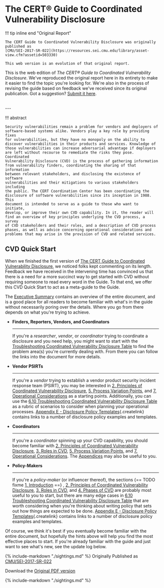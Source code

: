 # The CERT&reg; Guide to Coordinated Vulnerability Disclosure

!!! tip inline end "Original Report"

    The CERT Guide to Coordinated Vulnerability Disclosure was originally published as
    [CMU/SEI-2017-SR-022](https://resources.sei.cmu.edu/library/asset-view.cfm?assetid=503330)

    This web version is an evolution of that original report.

This is the web edition of *The CERT® Guide to Coordinated Vulnerability
Disclosure*. We've reproduced the original report here in its entirety
to make it easier to find the topic you're looking for. We're also in
the process of revising the guide based on feedback we've received
since its original publication. Got a suggestion? [Submit it
here](https://github.com/CERTCC/CERT-Guide-to-CVD/issues).

<!-- for vertical spacing -->
<br/>
---

!!! abstract 

    Security vulnerabilities remain a problem for vendors and deployers of
    software-based systems alike. Vendors play a key role by providing fixes
    for vulnerabilities, but they have no monopoly on the ability to
    discover vulnerabilities in their products and services. Knowledge of
    those vulnerabilities can increase adversarial advantage if deployers
    are left without recourse to remediate the risks they pose. Coordinated
    Vulnerability Disclosure (CVD) is the process of gathering information
    from vulnerability finders, coordinating the sharing of that information
    between relevant stakeholders, and disclosing the existence of software
    vulnerabilities and their mitigations to various stakeholders including
    the public. The CERT Coordination Center has been coordinating the
    disclosure of software vulnerabilities since its inception in 1988. This
    document is intended to serve as a guide to those who want to initiate,
    develop, or improve their own CVD capability. In it, the reader will
    find an overview of key principles underlying the CVD process, a survey
    of CVD stakeholders and their roles, and a description of CVD process
    phases, as well as advice concerning operational considerations and
    problems that may arise in the provision of CVD and related services.

## CVD Quick Start

When we finished the first version of [The CERT Guide to Coordinated Vulnerability
Disclosure](https://resources.sei.cmu.edu/library/asset-view.cfm?assetid=503330),
we noticed folks kept commenting on its length. Feedback we have
received in the intervening time has convinced us that there is a need
for a more succinct way to get started with CVD without requiring
someone to read every word in the Guide. To that end, we offer this CVD
Quick Start to act as a meta-guide to the Guide.

The [Executive Summary](tutorials/executive_summary.md) contains an
overview of the entire document, and is a good place for all readers to
become familiar with what's in the guide without necessarily poring
over the details. Where you go from there depends on what you're trying
to achieve.

<div class="grid cards" markdown>

- **Finders, Reporters, Vendors, and Coordinators**
 
    ---
    
    If you're a *researcher*, *vendor*, or *coordinator* trying to coordinate a disclosure and you need help, you might
    want to start with the
    [Troubleshooting Coordinated Vulnerability Disclosure Table](6.10-Troubleshooting-Coordinated-Vulnerability-Disclosure-Table_55967749.md)
    to find the problem area(s) you're currently dealing with.
    From there you can follow the links into the document for more details.

- **Vendor PSIRTs**

    ---
    
    If you're a *vendor* trying to establish a vendor product security
    incident response team (PSIRT), you may be interested in [2.
    Principles of Coordinated Vulnerability
    Disclosure](2.-Principles-of-Coordinated-Vulnerability-Disclosure_47677450.md), [5.
    Process Variation
    Points](5.-Process-Variation-Points_47677473.md), and  [7.
    Operational
    Considerations](7.-Operational-Considerations_47677492.md) as a
    starting points. Additionally, you can use the [6.10 Troubleshooting
    Coordinated Vulnerability Disclosure
    Table](6.10-Troubleshooting-Coordinated-Vulnerability-Disclosure-Table_55967749.md) as
    a rubric of scenarios to consider when planning your operational
    processes. [Appendix E - Disclosure Policy
    Templates](/confluence/pages/createpage.action?spaceKey=CVD&title=Appendix+E+%E2%80%93+Disclosure+Policy+Templates&linkCreation=true&fromPageId=47677443){.createlink}
    contains links to a number of disclosure policy examples and
    templates.

- **Coordinators**

    ---
    
    If you're a *coordinator* spinning up your CVD capability, you
    should become familiar with [2. Principles of Coordinated
    Vulnerability
    Disclosure](2.-Principles-of-Coordinated-Vulnerability-Disclosure_47677450.md), [3.
    Roles in CVD](3.-Roles-in-CVD_47677459.md), [5. Process Variation
    Points](5.-Process-Variation-Points_47677473.md), and [7.
    Operational
    Considerations](7.-Operational-Considerations_47677492.md).
    The [Appendices](Appendices_49414192.md) may also be useful to
    you.

- **Policy-Makers**

    ---
    
    If you're a *policy-maker* (or influencer thereof), the
    sections {== TODO fixme [1. Introduction](1.-Introduction_47677445.md) ==} , [2.
    Principles of Coordinated Vulnerability
    Disclosure](2.-Principles-of-Coordinated-Vulnerability-Disclosure_47677450.md), [3.
    Roles in CVD](3.-Roles-in-CVD_47677459.md), and [4. Phases of
    CVD](4.-Phases-of-CVD_47677466.md) are probably most useful to you
    to start, but there are many edge cases in [6.10 Troubleshooting
    Coordinated Vulnerability Disclosure
    Table](6.10-Troubleshooting-Coordinated-Vulnerability-Disclosure-Table_55967749.md) that
    are worth considering when you're thinking about writing policy
    that sets out how things are expected to be done. [Appendix E -
    Disclosure Policy
    Templates](/confluence/pages/createpage.action?spaceKey=CVD&title=Appendix+E+%E2%80%93+Disclosure+Policy+Templates&linkCreation=true&fromPageId=47677443){.createlink}
    contains links to a number of disclosure policy examples and
    templates.

</div>

Of course, we think it's best if you eventually become familiar with
the entire document, but hopefully the hints above will help you find
the most effective places to start. If you're already familiar with the
guide and just want to see what's new, see the update log below.


{% include-markdown "./sightings.md" %}
Originally Published
as [CMU/SEI-2017-SR-022](https://resources.sei.cmu.edu/library/asset-view.cfm?assetid=503330)

Download the [Original PDF version](https://resources.sei.cmu.edu/library/asset-view.cfm?assetid=503330)

{% include-markdown "./sightings.md" %}